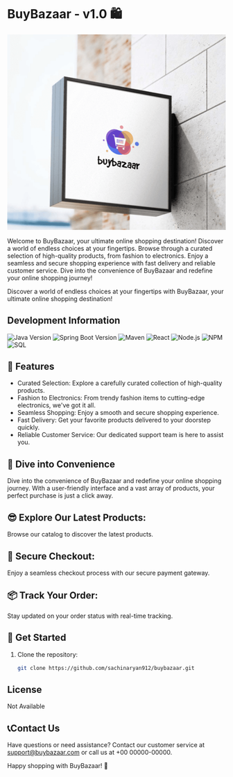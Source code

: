 # BuyBazaar - v1.0 🛍️

![BuyBazaar Logo](https://github.com/sachinaryan912/buybazaar/blob/main/assets/logo_v2.0.png)

Welcome to BuyBazaar, your ultimate online shopping destination! Discover a world of endless choices at your fingertips. Browse through a curated selection of high-quality products, from fashion to electronics. Enjoy a seamless and secure shopping experience with fast delivery and reliable customer service. Dive into the convenience of BuyBazaar and redefine your online shopping journey!

Discover a world of endless choices at your fingertips with BuyBazaar, your ultimate online shopping destination!


## Development Information

![Java Version](https://img.shields.io/badge/Java-11-green)
![Spring Boot Version](https://img.shields.io/badge/Spring%20Boot-2.5.4-brightgreen)
![Maven](https://img.shields.io/badge/Maven-3.8.1-blue)
![React](https://img.shields.io/badge/React-Latest-blue)
![Node.js](https://img.shields.io/badge/Node.js-Latest-brightgreen)
![NPM](https://img.shields.io/badge/NPM-Latest-red)
![SQL](https://img.shields.io/badge/SQL-Latest-orange)

## 🌟 Features

- Curated Selection: Explore a carefully curated collection of high-quality products.
- Fashion to Electronics: From trendy fashion items to cutting-edge electronics, we've got it all.
- Seamless Shopping: Enjoy a smooth and secure shopping experience.
- Fast Delivery: Get your favorite products delivered to your doorstep quickly.
- Reliable Customer Service: Our dedicated support team is here to assist you.

## 🎉 Dive into Convenience

Dive into the convenience of BuyBazaar and redefine your online shopping journey. With a user-friendly interface and a vast array of products, your perfect purchase is just a click away.

## 😎 Explore Our Latest Products:

Browse our catalog to discover the latest products.

## 🔐 Secure Checkout:

Enjoy a seamless checkout process with our secure payment gateway.

## 📦 Track Your Order:

Stay updated on your order status with real-time tracking.


## 🚀 Get Started

1. Clone the repository:
   ```bash
   git clone https://github.com/sachinaryan912/buybazaar.git

## License
Not Available

## 📞Contact Us
Have questions or need assistance? Contact our customer service at support@buybazaar.com or call us at +00 00000-00000.

Happy shopping with BuyBazaar! 🎉
